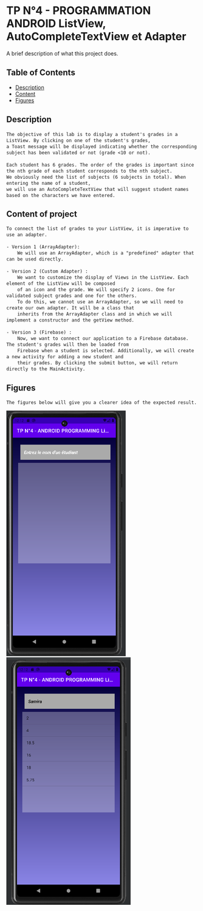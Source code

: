 # TP N°4 - PROGRAMMATION ANDROID ListView, AutoCompleteTextView et Adapter
A brief description of what this project does.

## Table of Contents

- [Description](#Description)
- [Content](#Content)
- [Figures](#Figures)

## Description
    The objective of this lab is to display a student's grades in a ListView. By clicking on one of the student's grades, 
    a Toast message will be displayed indicating whether the corresponding subject has been validated or not (grade <10 or not).
    
    Each student has 6 grades. The order of the grades is important since the nth grade of each student corresponds to the nth subject. 
    We obviously need the list of subjects (6 subjects in total). When entering the name of a student, 
    we will use an AutoCompleteTextView that will suggest student names based on the characters we have entered.


## Content of project

    To connect the list of grades to your ListView, it is imperative to use an adapter.

    - Version 1 (ArrayAdapter): 
        We will use an ArrayAdapter, which is a "predefined" adapter that can be used directly.
  
    - Version 2 (Custom Adapter) : 
        We want to customize the display of Views in the ListView. Each element of the ListView will be composed
        of an icon and the grade. We will specify 2 icons. One for validated subject grades and one for the others. 
        To do this, we cannot use an ArrayAdapter, so we will need to create our own adapter. It will be a class that 
        inherits from the ArrayAdapter class and in which we will implement a constructor and the getView method. 

    - Version 3 (Firebase) :
        Now, we want to connect our application to a Firebase database. The student's grades will then be loaded from 
        Firebase when a student is selected. Additionally, we will create a new activity for adding a new student and 
        their grades. By clicking the submit button, we will return directly to the MainActivity.



## Figures
    The figures below will give you a clearer idea of the expected result.

![version1 search](images/version1.png)
![version1 notes](images/version1_notes.png)

